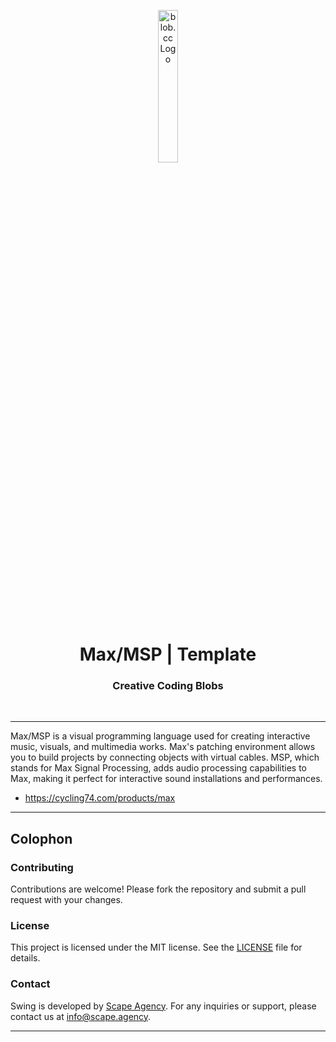 <p align="center">
    <img src="https://github.com/scape-agency/blob.cc/blob/54daa7b589f4294c7858b362013eb57ea525ab4e/res/logo/logo-07-topaz%400.3x.png" width="25%" height="25%" alt="blob.cc Logo">
</p>
<h1 align='center' style='border-bottom: none;'>Max/MSP | Template</h1>
<h3 align='center'>Creative Coding Blobs</h3>
<br/>

---

Max/MSP is a visual programming language used for creating interactive music, visuals, and multimedia works. Max's patching environment allows you to build projects by connecting objects with virtual cables. MSP, which stands for Max Signal Processing, adds audio processing capabilities to Max, making it perfect for interactive sound installations and performances.

- https://cycling74.com/products/max



---

## Colophon

### Contributing

Contributions are welcome! Please fork the repository and submit a pull request with your changes.

### License

This project is licensed under the MIT license. See the [LICENSE](LICENSE) file for details.

### Contact

Swing is developed by [Scape Agency](https://www.scape.agency). For any inquiries or support, please contact us at [info@scape.agency](info@scape.agency).

---
